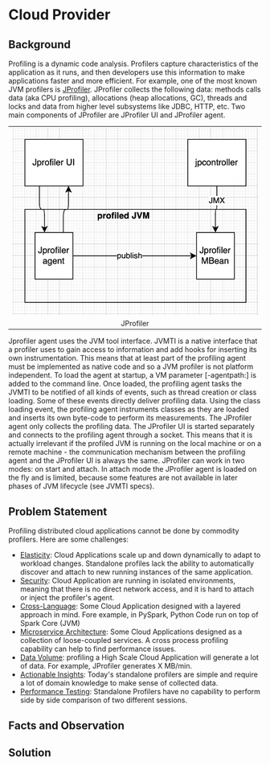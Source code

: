 # Cloud Provider 

## Background
Profiling is a dynamic code analysis. Profilers capture characteristics of the application as it runs, and then developers use this information to make applications faster and more efficient. For example, one of the most known JVM profilers is [JProfiler](https://www.ej-technologies.com/resources/jprofiler/help/doc/JProfiler.pdf). JProfiler collects the following data: methods calls data (aka CPU profiling), allocations (heap allocations, GC), threads and locks and data from higher level subsystems like JDBC, HTTP, etc. Two main components of JProfiler are JProfiler UI and JProfiler agent.

<table width="256px">
  <tr>
    <td><img src="./images/jprofiler.png"/></td>
  </tr>
  <tr><td align="center">JProfiler</td></tr>
</table>  

Jprofiler agent uses the JVM tool interface. JVMTI is a native interface that a profiler uses to gain access to information and add hooks for inserting its own instrumentation. This means that at least part of the profiling agent must be implemented as native code and so a JVM profiler is not platform independent. To load the agent at startup, a VM parameter [-agentpath:] is added to the command line. Once loaded, the profiling agent tasks the JVMTI to be notified of all kinds of events, such as thread creation or class loading. Some of these events directly deliver profiling data. Using the class loading event, the profiling agent instruments classes as they are loaded and inserts its own byte-code to perform its measurements. The JProfiler agent only collects the profiling data. The JProfiler UI is started separately and connects to the profiling agent through a socket. This means that it is actually irrelevant if the profiled JVM is running on the local machine or on a remote machine - the communication mechanism between the profiling agent and the JProfiler UI is always the same. JProfiler can work in two modes: on start and attach. In attach mode the JProfiler agent is loaded on the fly and is limited, because some features are not available in later phases of JVM lifecycle (see JVMTI specs).

## Problem Statement
Profiling distributed cloud applications cannot be done by commodity profilers. Here are some challenges:
- [Elasticity](https://en.wikipedia.org/wiki/Elasticity_(cloud_computing)): Cloud Applications scale up and down dynamically to adapt to workload changes. Standalone profiles lack the ability to automatically discover and attach to new running instances of the same application.
- [Security](https://www.crowdstrike.com/cybersecurity-101/cloud-security/): Cloud Application are running in isolated environments, meaning that there is no direct network access, and it is hard to attach or inject the profiler's agent.
- [Cross-Language](https://damientseng.com/spark/2017/11/20/pyspark-udf-a-cross-language-approach.html): Some Cloud Application designed with a layered approach in mind. Fore example, in PySpark, Python Code run on top of Spark Core (JVM)
- [Microservice Architecture](https://en.wikipedia.org/wiki/Microservices): Some Cloud Applications designed as a collection of loose-coupled services. A cross process profiling capability can help to find performance issues. 
- [Data Volume](https://en.wikipedia.org/wiki/Big_data): profiling a High Scale Cloud Application will generate a lot of data. For example, JProfiler generates X MB/min.
- [Actionable Insights](https://en.wikipedia.org/wiki/Recommender_system): Today's standalone profilers are simple and require a lot of domain knowledge to make sense of collected data.
- [Performance Testing](https://en.wikipedia.org/wiki/Software_performance_testing): Standalone Profilers have no capability to perform side by side comparison of two different sessions.   


## Facts and Observation

## Solution
